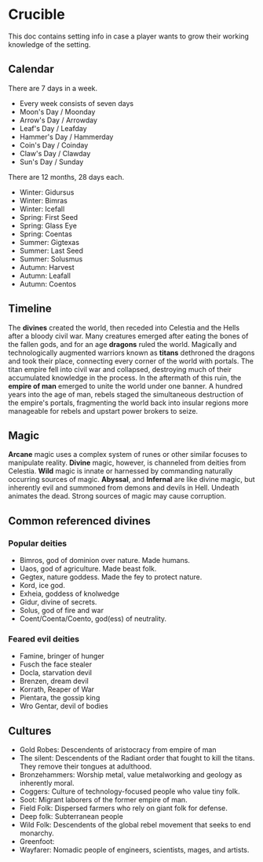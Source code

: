 # Crucible
This doc contains setting info in case a player wants to grow their working knowledge of the setting.

## Calendar
There are 7 days in a week.
- Every week consists of seven days
- Moon's Day / Moonday
- Arrow's Day / Arrowday
- Leaf's Day / Leafday
- Hammer's Day / Hammerday
- Coin's Day / Coinday
- Claw's Day / Clawday
- Sun's Day / Sunday

There are 12 months, 28 days each.
- Winter: Gidursus
- Winter: Bimras
- Winter: Icefall
- Spring: First Seed
- Spring: Glass Eye
- Spring: Coentas
- Summer: Gigtexas
- Summer: Last Seed
- Summer: Solusmus
- Autumn: Harvest
- Autumn: Leafall
- Autumn: Coentos

## Timeline
The **divines** created the world, then receded into Celestia and the Hells after a bloody civil war. Many creatures emerged after eating the bones of the fallen gods, and for an age **dragons** ruled the world. Magically and technologically augmented warriors known as **titans** dethroned the dragons and took their place, connecting every corner of the world with portals. The titan empire fell into civil war and collapsed, destroying much of their accumulated knowledge in the process. In the aftermath of this ruin, the **empire of man** emerged to unite the world under one banner. A hundred years into the age of man, rebels staged the simultaneous destruction of the empire's portals, fragmenting the world back into insular regions more manageable for rebels and upstart power brokers to seize.

## Magic
**Arcane** magic uses a complex system of runes or other similar focuses to manipulate reality. **Divine** magic, however, is channeled from deities from Celestia. **Wild** magic is innate or harnessed by commanding naturally occurring sources of magic. **Abyssal**, and **Infernal** are like divine magic, but inherently evil and summoned from demons and devils in Hell. Undeath animates the dead. Strong sources of magic may cause corruption.

## Common referenced divines

### Popular deities
- Bimros, god of dominion over nature. Made humans.
- Uaos, god of agriculture. Made beast folk.
- Gegtex, nature goddess. Made the fey to protect nature.
- Kord, ice god.
- Exheia, goddess of knolwedge
- Gidur, divine of secrets.
- Solus, god of fire and war
- Coent/Coenta/Coento, god(ess) of neutrality.

### Feared evil deities
- Famine, bringer of hunger
- Fusch the face stealer
- Docla, starvation devil
- Brenzen, dream devil
- Korrath, Reaper of War
- Pientara, the gossip king
- Wro Gentar, devil of bodies

## Cultures
- Gold Robes: Descendents of aristocracy from empire of man
- The silent: Descendents of the Radiant order that fought to kill the titans. They remove their tongues at adulthood. 
- Bronzehammers: Worship metal, value metalworking and geology as inherently moral.
- Coggers: Culture of technology-focused people who value tiny folk.
- Soot: Migrant laborers of the former empire of man.
- Field Folk: Dispersed farmers who rely on giant folk for defense.
- Deep folk: Subterranean people
- Wild Folk: Descendents of the global rebel movement that seeks to end monarchy.
- Greenfoot: 
- Wayfarer: Nomadic people of engineers, scientists, mages, and artists.